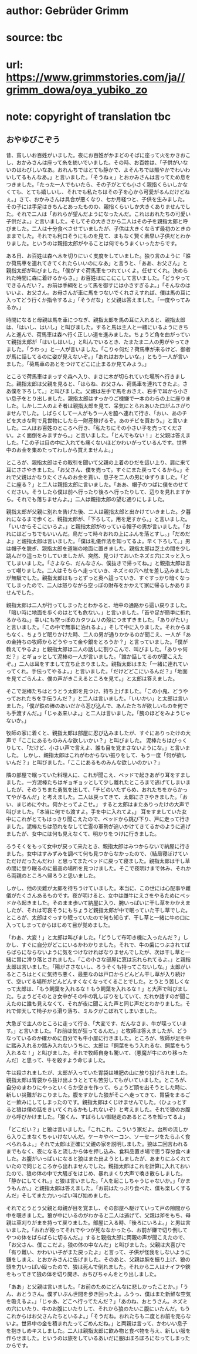 # author: Gebrüder Grimm
# source: tbc
# url: https://www.grimmstories.com/ja//grimm_dowa/oya_yubiko_zo
# note: copyright of translation tbc

## おやゆびこぞう 

昔、貧しいお百姓がいました。夜にお百姓がかまどのそばに座って火をかきおこし、おかみさんは座って糸を紡いでいました。その時、お百姓は、「子供がいないのはわびしいなあ。おれんちではとても静かで、よそんちでは賑やかでわいわいしてるもんなあ。」と言いました。「そうねぇ」とおかみさんは言ってため息をつきました。「たった一人でもいたら、その子がとても小さく親指くらいしかなくても、とても嬉しいし、それでも私たちはその子を心から可愛がるんだけどねぇ。」さて、おかみさんは具合が悪くなり、七か月経つと、子供を生みました。その子には手足はきちんとあったものの、親指くらいしか大きくありませんでした。それで二人は「おれらが望んだようになったんだ。これはおれたちの可愛い子供だよ。」と言いました。そしてその大きさから二人はその子を親指太郎と呼びました。二人は十分食べさせていましたが、子供は大きくならず最初のときのままでした。それでも利口そうにものを見て、まもなく賢く素早い子供だとわかりました。というのは親指太郎がやることは何でもうまくいったからです。

ある日、お百姓は森へ木を切りにいく支度をしていました。独り言のように「誰か荷馬車を連れてきてくれたらいいのになあ」と言うと、「ああ、お父さん」と親指太郎が叫びました。「僕がすぐ荷馬車をつれていくよ。任せてくれ。決められた時間に森に着けるからさ。」お百姓はにこにこして言いました。「どうやってできるんだい？。お前は手綱をとって馬を御すには小さすぎるよ。」「そんなのはいいよ、お父さん。お母さんが車に馬をつないでくれさえすれば、僕は馬の耳に入ってどう行くか指令するよ」「そうだな」と父親は答えました。「一度やってみるか。」

時間になると母親は馬を車につなぎ、親指太郎を馬の耳に入れると、親指太郎は、「はいし、はいし」と叫びました。すると馬は主人と一緒にいるようにきちんと進んで、荷馬車は森へ行く正しい道を進みました。ちょうど角を曲がっていて親指太郎が「はいしはいし」と叫んでいるとき、たまたま二人の男がやってきました。「うわっ」と一人が言いました。「こりゃ何だ？荷馬車が来るけど、御者が馬に話してるのに姿が見えないぞ。」「あれはおかしいな。」ともう一人が言いました。「荷馬車のあとをつけてどこに止まるか見てみよう。」

ところで荷馬車はまっすぐ森へ入り、まさに木が切られていた場所へ行きました。親指太郎は父親を見ると、「ほらね、お父さん、荷馬車を連れてきたよ。さあ僕を下ろして。」と叫びました。父親は左手で馬をおさえ、右手で耳から小さい息子をとり出しました。親指太郎はすっかりご機嫌で一本のわらの上に座りました。しかし二人のよそ者は親指太郎を見て、呆気にとられあいた口がふさがりませんでした。しばらくして一人がもう一人を脇へ連れて行き、「おい、あのチビを大きな町で見世物にしたら一財産稼げるぞ。あのチビを買おう。」と言いました。二人はお百姓のところへ行き、「私たちにその小さい子を売ってください。よく面倒をみますから。」と言いました。「とんでもない！」と父親は答えました。「この子は目の中に入れても痛くないほどかわいがっているんです。世界中のお金を集めたってわしから買えませんよ。」

ところが、親指太郎はその取引を聞いて父親の上着のひだを這い上り、肩に来て耳にささやきました。「お父さん、僕を売って。すぐにまた戻ってくるから。」それで父親はかなりたくさんのお金を貰い、息子を二人の男にゆずりました。「どこに座る？」と二人は親指太郎に言いました。「ああ、帽子のつばに僕をのせてください。そうしたら僕は前へ行ったり後ろへ行ったりして、辺りを見れますから。それでも落ちませんよ。」二人は親指太郎の望む通りにしました。

親指太郎が父親に別れを告げた後、二人は親指太郎と出かけていきました。夕暮れになるまで歩くと、親指太郎が、「下ろして。用を足すから。」と言いました。「いいからそこにいろよ。」と親指太郎がのっている帽子の男が言いました。「おれにはどっちでもいいんだ。鳥だって時々おれの上にふんを落とすし。」「だめだよ」と親指太郎は言いました。「僕は礼儀作法を知ってるよ。早く下ろして。」男は帽子を脱ぎ、親指太郎を道端の地面に置きました。親指太郎は芝土の間を少し跳んだり這ったりしていましたが、突然、見つけておいたネズミ穴にスッと入ってしまいました。「さよなら、だんなさん、僕抜きで帰ってね。」と親指太郎は言って嘲りました。二人はそちらへ走っていき、ネズミの穴へ杖を差し込みましたが無駄でした。親指太郎はもっとずっと奥へ這っていき、すぐすっかり暗くなってしまったので、二人は怒りながら空っぽの財布をかかえて家に帰るしかありませんでした。

親指太郎は二人が行ってしまったとわかると、地中の通路から這い戻りました。「暗い時に地面を歩くのはとても危ない。」と言いました。「首や足が簡単に折れるからね。」幸いにも空っぽのカタツムリの殻につまずきました。「ありがたい」と言いました。「この中で無事に泊れるよ。」そして中に入りました。それからまもなく、ちょうど眠りかけた時、二人の男が通りかかるのが聞こえ、一人が「あの金持ちの牧師からどうやって金や銀をとろうか？」と言っていました。「僕が教えてやるよ」と親指太郎は二人の話しに割りこんで、叫びました。「ありゃ何だ？」とギョッとして泥棒の一人が言いました。「誰か話してるのが聞こえたぞ。」二人は耳をすまして立ち止まりました。親指太郎はまた「一緒に連れていってくれ。手伝ってやるよ。」と言いました。「だけどどこにいるんだ？」「地面を見てごらんよ、僕の声がきこえるところを見て。」と太郎は答えました。

そこで泥棒たちはとうとう太郎を見つけ、持ち上げました。「この小鬼、どうやっておれたちを手伝うんだ？」と二人は言いました。「いいかい」と太郎は言いました。「僕が鉄の棒のあいだから忍び込んで、あんたたちが欲しいものを何でも手渡すんだ。」「じゃあ来いよ。」と二人は言いました。「腕のほどをみようじゃないか。」

牧師の家に着くと、親指太郎は部屋に忍び込みましたが、すぐにありったけの大声で「ここにあるものみんな欲しいかい？」と叫びました。
泥棒たちはびっくりして、「だけど、小さい声で言えよ、誰も目を覚まさないようにな。」と言いました。
しかし、親指太郎はこれがわからない振りをして、もう一度「何が欲しいんだ？」と叫びました。「ここにあるものみんな欲しいのかい？」

隣の部屋で眠っていた料理人に、これが聞こえ、ベッドで起きあがり耳をすましました。一方泥棒たちはギョギョッとして少し離れたところまで逃げてしまいましたが、そのうちまた勇気を出して、「チビのいたずらめ、おれたちをからかってやがるんだ」と考えました。二人は戻ってきて、太郎にささやきました。「おい、まじめにやれ。何かとってよこせ。」
すると太郎はまたありったけの大声で叫びました。「本当に何でも渡すよ。手を中に入れてよ。」
耳をすましていた女中にこれがとてもはっきり聞こえたので、ベッドから跳び下り、戸に走って行きました。泥棒たちは恐れをなして亡霊の軍勢が追いかけてきてるかのように逃げましたが、女中には何も見えなくて、明かりをつけに行きました。

ろうそくをもって女中が戻って来たとき、親指太郎はみつからないで納屋に行きました。女中はすみずみを調べて何も見つからなかったので、（結局寝ぼけていただけだったんだわ）と思ってまたベッドに戻って寝ました。親指太郎は干し草の間に登り眠るのに最高の場所を見つけました。そこで夜明けまで休み、それから両親のところへ帰ろうと思いました。

しかし、他の災難が太郎を待ちうけていました。本当に、この世には心配事や難儀がたくさんあるものです。夜が明けると、女中は雌牛にえさをやるためにベッドから起きました。そのまま歩いて納屋に入り、腕いっぱいに干し草をかかえましたが、それは可哀そうにもちょうど親指太郎が中で眠っていた干し草でした。ところが、太郎はぐっすり眠っていたので何も知らず、干し草と一緒に牛の口に入ってしまってからはじめて目が覚めました。

「わあ、大変！」と太郎は叫びました。「どうして布叩き機に入ったんだ？」しかし、すぐに自分がどこにいるかわかりました。それで、牛の歯につぶされてばらばらにならないように気をつけなければなりませんでしたが、次は干し草と一緒に胃に滑り落とされました。「この小さな部屋に窓は忘れられてるよ。」と親指太郎は言いました。「陽がささないし、ろうそくも持ってこないしな。」太郎がいるところはとくに気持ち悪く、最悪なのは戸口からどんどん干し草が入り続けて、空いてる場所がどんどんすくなくなってくることでした。とうとう苦しくなって太郎は、「もう飼葉を入れるな！もう飼葉を入れるな！」と大声で叫びました。ちょうどそのとき女中がその牛の乳しぼりをしていて、だれか話すのが聞こえたのに誰も見えなくて、それが夜に聞こえた声と同じ声だとわかりました。それで仰天して椅子から滑り落ち、ミルクがこぼれてしまいました。

大急ぎで主人のところに走って行き、「大変です、だんなさま、牛が喋っています。」と言いました。「お前は気が狂ってるんだ。」と牧師は答えましたが、どうなっているのか確かめに自分でも牛小屋に行きました。ところが、牧師が足を中に踏み入れるか踏み入れないうちに、太郎は「飼葉をもう入れるな、飼葉をもう入れるな！」と叫びました。それで牧師自身も驚いて、（悪魔が牛にのり移ったんだ）と思って、牛を殺すよう命じました。

牛は殺されましたが、太郎が入っていた胃袋は堆肥の山に放り投げられました。親指太郎は胃袋から抜け出ようととても苦労してもがいていました。ところが、自分のまわりにやっといくらか空きを作って、ちょうど頭を出そうとした時に、新しい災難がおこりました。腹をすかした狼がそこへ走ってきて、胃袋をまるごと一飲みにしてしまったのです。親指太郎はくじけませんでした。（ひょっとすると狼は僕の話をきいてくれるかもしれないぞ）と考えました。それで狼のお腹から呼びかけました。「狼くん、すばらしい御馳走のあるところを知ってるよ」

「どこだい？」と狼は言いました。「これこれ、こういう家だよ。台所の流しから入りこまなくちゃいけないんだ。ケーキやベーコン、ソーセージをたらふく食べられるよ。」それで太郎は正確に父親の家を説明しました。狼は二回言われるまでもなく、夜になると流しから体を押し込み、食料品置き場で思う存分食べました。お腹がいっぱいになると狼はまた出ようとしましたが、あまりにふくれていたので同じところから出れませんでした。親指太郎はこれを計算に入れておいたので、狼の体の中で大騒ぎをはじめ、暴れまくり大声で喚き散らしました。「静かにしてくれ。」と狼は言いました。「人を起こしちゃうじゃないか。」「かまうもんか。」と親指太郎は答えました。「お前はたっぷり食べた、僕も楽しくするんだ」そしてまた力いっぱい叫び始めました。

それでとうとう父親と母親が目を覚まし、その部屋へ駆けていって戸の隙間から中を覗きました。狼が中にいるのがわかると二人は逃げて、父親は斧をもち、母親は草刈りがまを持って戻りました。部屋に入る時、「後ろにいろよ。」と男は言いました。「おれが殴ってそれでやつが死ななかったら、お前が鎌で切り倒してやつの体をばらばらに切るんだ。」すると親指太郎に両親の声が聞こえたので、「お父さん、僕ここだよ。狼の体の中なんだ」と叫びました。父親は大喜びで「有り難い、かわいい子がまた戻ったよ」と言って、子供が怪我をしないように鎌をしまえ、とおかみさんに告げました。そのあと、父親は腕を振り上げ、狼の頭を力いっぱい殴ったので、狼は死んで倒れました。それから二人はナイフや鋏をもってきて狼の体を切り開き、おちびちゃんをとり出しました。

「ああ」と父親は言いました。「お前のためにどんなに悲しかったことか。」「うん、おとうさん。僕ずいぶん世間を歩き回ったよ。ふうっ、僕はまた新鮮な空気を吸えるよ。」「じゃあ、どこへ行ってたんだ？」「あのね、おとうさん。ネズミの穴にいたり、牛のお腹にいたりして、それから狼のたいこ腹にいたんだ。もうこれからはお父さんたちといるよ。」「そうだね。おれたちも二度とお前を売らないよ。世界中の金を積まれたってごめんだね。」と両親は言って、かわいい息子を抱きしめキスしました。二人は親指太郎に飲み物と食べ物を与え、新しい服を作らせました。というのは旅をしているあいだに服はぼろぼろになってしまったからです。
